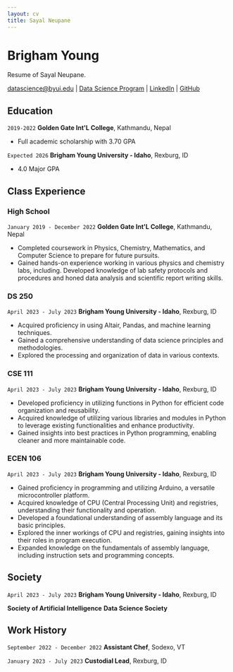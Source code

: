 ```yaml
---
layout: cv
title: Sayal Neupane
---
```

# Brigham Young
Resume of Sayal Neupane.

<div id="webaddress">
<a href="datascience@byui.edu">datascience@byui.edu</a>
| <a href="https://byuidatascience.github.io/development.html">Data Science Program</a>
| <a href="https://www.linkedin.com/in/sayal-neupane/">LinkedIn</a>
| <a href="https://github.com/nSayal/Neupane_resume.git">GitHub</a>
</div>


## Education

`2019-2022`
__Golden Gate Int'L College__, Kathmandu, Nepal

- Full academic scholarship with 3.70 GPA

`Expected 2026`
__Brigham Young University - Idaho__, Rexburg, ID

- 4.0 Major GPA


## Class Experience

### High School

`January 2019 - December 2022`
__Golden Gate Int'L College__, Kathmandu, Nepal

- Completed coursework in Physics, Chemistry, Mathematics, and Computer Science to prepare for future pursuits.
- Gained hands-on experience working in various physics and chemistry labs, including. Developed knowledge of lab safety protocols and procedures and honed data analysis and scientific report writing skills.

### DS 250

`April 2023 - July 2023`
__Brigham Young University - Idaho__, Rexburg, ID

- Acquired proficiency in using Altair, Pandas, and machine learning techniques.
- Gained a comprehensive understanding of data science principles and methodologies.
- Explored the processing and organization of data in various contexts.

### CSE 111

`April 2023 - July 2023`
__Brigham Young University - Idaho__, Rexburg, ID

- Developed proficiency in utilizing functions in Python for efficient code organization and reusability.
- Acquired knowledge of utilizing various libraries and modules in Python to leverage existing functionalities and enhance productivity.
- Gained insights into best practices in Python programming, enabling cleaner and more maintainable code.

### ECEN 106

`April 2023 - July 2023`
__Brigham Young University - Idaho__, Rexburg, ID

- Gained proficiency in programming and utilizing Arduino, a versatile microcontroller platform.
- Acquired knowledge of CPU (Central Processing Unit) and registries, understanding their functionality and operation.
- Developed a foundational understanding of assembly language and its basic principles.
- Explored the inner workings of CPU and registries, gaining insights into their roles in program execution.
- Expanded knowledge on the fundamentals of assembly language, including instruction sets and programming concepts.


## Society

`April 2023 - July 2023`
__Brigham Young University - Idaho__, Rexburg, ID

__Society of Artificial Intelligence__
__Data Science Society__


## Work History

`September 2022 - December 2022`
__Assistant Chef__, Sodexo, VT


`January 2023 - July 2023`
__Custodial Lead__, Rexburg, ID



<!-- ### Footer

Last updated: July 2023 -->


